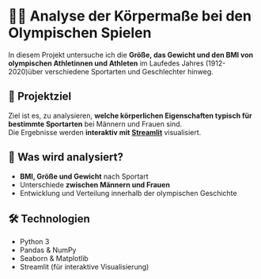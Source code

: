 # 🏋️‍♂️ Analyse der Körpermaße bei den Olympischen Spielen

In diesem Projekt untersuche ich die **Größe, das Gewicht und den BMI von olympischen Athletinnen und Athleten** im Laufedes Jahres (1912-2020)über verschiedene Sportarten und Geschlechter hinweg.

## 🎯 Projektziel

Ziel ist es, zu analysieren, **welche körperlichen Eigenschaften typisch für bestimmte Sportarten** bei Männern und Frauen sind.  
Die Ergebnisse werden **interaktiv mit [Streamlit](https://streamlit.io/)** visualisiert.

## 🧪 Was wird analysiert?

- **BMI, Größe und Gewicht** nach Sportart
- Unterschiede **zwischen Männern und Frauen**
- Entwicklung und Verteilung innerhalb der olympischen Geschichte

## 🛠️ Technologien

- Python 3
- Pandas & NumPy
- Seaborn & Matplotlib
- Streamlit (für interaktive Visualisierung)
